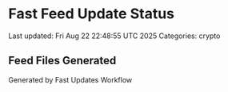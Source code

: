 # Fast Feed Update Status
Last updated: Fri Aug 22 22:48:55 UTC 2025
Categories: crypto

## Feed Files Generated

Generated by Fast Updates Workflow
